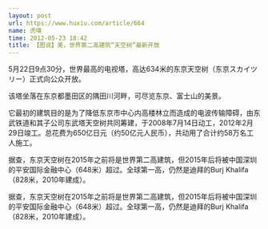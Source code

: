 ```yaml
---
layout: post
url: https://www.huxiu.com/article/664
name: 虎嗅
time: 2012-05-23 18:42
title: 【图说】美，世界第二高建筑“天空树”最新开放
---
```

5月22日9点30分，世界最高的电视塔，高达634米的东京天空树（东京スカイツリー）正式向公众开放。

该塔坐落在东京都墨田区的隅田川河畔，可尽览东京、富士山的美景。

它最初的建筑目的是为了降低东京市中心内高楼林立而造成的电波传输障碍，由东武铁道和其子公司东武塔天空树共同筹建，于2008年7月14日动工，2012年2月29日竣工。总花费为650亿日元（约50亿元人民币），共动用了合计约58万名工人施工。

据查，东京天空树在2015年之前将是世界第二高建筑，但2015年后将被中国深圳的平安国际金融中心（648米）超过。全球第一高，仍然是迪拜的Burj Khalifa（828米，2010年建成）。

据查，东京天空树在2015年之前将是世界第二高建筑，但2015年后将被中国深圳的平安国际金融中心（648米）超过。全球第一高，仍然是迪拜的Burj Khalifa（828米，2010年建成）。

